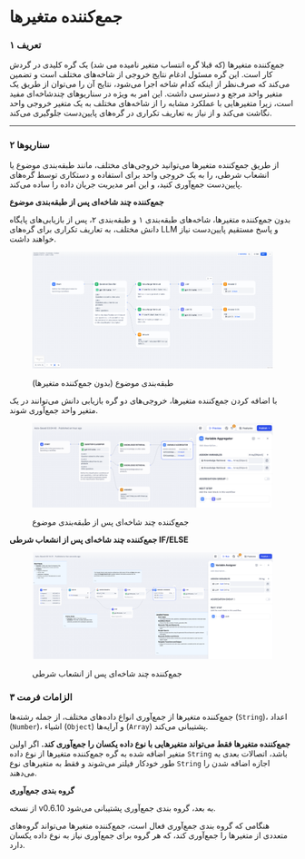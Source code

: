 # جمع‌کننده متغیرها

### ۱ تعریف

جمع‌کننده متغیرها  (که قبلا گره انتساب متغیر نامیده می شد) یک گره کلیدی در گردش کار است. این گره مسئول ادغام نتایج خروجی از شاخه‌های مختلف است و تضمین می‌کند که صرف‌نظر از اینکه کدام شاخه اجرا می‌شود، نتایج آن را می‌توان از طریق یک متغیر واحد مرجع و دسترسی داشت. این امر به ویژه در سناریوهای چندشاخه‌ای مفید است، زیرا متغیرهایی با عملکرد مشابه را از شاخه‌های مختلف به یک متغیر خروجی واحد نگاشت می‌کند و از نیاز به تعاریف تکراری در گره‌های پایین‌دست جلوگیری می‌کند.

***

### ۲ سناریوها

از طریق جمع‌کننده متغیرها می‌توانید خروجی‌های مختلف، مانند طبقه‌بندی موضوع یا انشعاب شرطی، را به یک خروجی واحد برای استفاده و دستکاری توسط گره‌های پایین‌دست جمع‌آوری کنید، و این امر مدیریت جریان داده را ساده می‌کند.

**جمع‌کننده چند شاخه‌ای پس از طبقه‌بندی موضوع**

بدون جمع‌کننده متغیرها، شاخه‌های طبقه‌بندی ۱ و طبقه‌بندی ۲، پس از بازیابی‌های پایگاه دانش مختلف، به تعاریف تکراری برای گره‌های LLM و پاسخ مستقیم پایین‌دست نیاز خواهند داشت.

<figure><img src="../../../.gitbook/assets/image (227).png" alt=""><figcaption><p>طبقه‌بندی موضوع (بدون جمع‌کننده متغیرها)</p></figcaption></figure>

با اضافه کردن جمع‌کننده متغیرها، خروجی‌های دو گره بازیابی دانش می‌توانند در یک متغیر واحد جمع‌آوری شوند.

<figure><img src="../../../.gitbook/assets/variable-aggregation.png" alt=""><figcaption><p>جمع‌کننده چند شاخه‌ای پس از طبقه‌بندی موضوع</p></figcaption></figure>

**جمع‌کننده چند شاخه‌ای پس از انشعاب شرطی IF/ELSE**

<figure><img src="../../../.gitbook/assets/if-else-conditional.png" alt=""><figcaption><p>جمع‌کننده چند شاخه‌ای پس از انشعاب شرطی</p></figcaption></figure>

### ۳ الزامات فرمت

جمع‌کننده متغیرها از جمع‌آوری انواع داده‌های مختلف، از جمله رشته‌ها (`String`)، اعداد (`Number`)، اشیاء (`Object`) و آرایه‌ها (`Array`) پشتیبانی می‌کند.

**جمع‌کننده متغیرها فقط می‌تواند متغیرهایی با نوع داده یکسان را جمع‌آوری کند.** اگر اولین متغیر اضافه شده به گره جمع‌کننده متغیرها از نوع داده `String` باشد، اتصالات بعدی به طور خودکار فیلتر می‌شوند و فقط به متغیرهای نوع `String` اجازه اضافه شدن را می‌دهند.

**گروه بندی جمع‌آوری**

از نسخه v0.6.10 به بعد، گروه بندی جمع‌آوری پشتیبانی می‌شود.

هنگامی که گروه بندی جمع‌آوری فعال است، جمع‌کننده متغیرها می‌تواند گروه‌های متعددی از متغیرها را جمع‌آوری کند، که هر گروه برای جمع‌آوری نیاز به نوع داده یکسان دارد.

